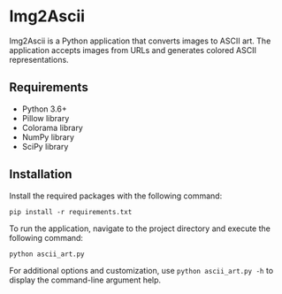 # Img2Ascii

Img2Ascii is a Python application that converts images to ASCII art. The application accepts images from URLs and generates colored ASCII representations.

## Requirements

- Python 3.6+
- Pillow library
- Colorama library
- NumPy library
- SciPy library

## Installation

Install the required packages with the following command:

```
pip install -r requirements.txt
```

To run the application, navigate to the project directory and execute the following command:

```
python ascii_art.py
```

For additional options and customization, use `python ascii_art.py -h` to display the command-line argument help.